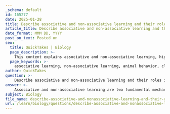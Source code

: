 ```yaml
---
_schema: default
id: 165277
date: 2025-01-28
title: Describe associative and non-associative learning and their roles in animal behavior.
article_title: Describe associative and non-associative learning and their roles in animal behavior.
date_format: MMM DD, YYYY
post_on_text: Posted on
seo:
  title: QuickTakes | Biology
  page_description: >-
    This content explains associative and non-associative learning, highlighting their roles in animal behavior, adaptation, and survival mechanisms.
  page_keywords: >-
    associative learning, non-associative learning, animal behavior, classical conditioning, operant conditioning, habituation, sensitization, survival adaptation, cognitive development
author: QuickTakes
question: >-
    Describe associative and non-associative learning and their roles in animal behavior.
answer: >-
    Associative and non-associative learning are two fundamental mechanisms through which animals adapt their behavior based on experiences with their environment.\n\n### Associative Learning\nAssociative learning involves forming connections between two stimuli or between a stimulus and a response. This type of learning is often categorized into two main forms:\n\n1. **Classical Conditioning (Pavlovian Conditioning)**: This occurs when an animal learns to associate a neutral stimulus with a significant stimulus, leading to a conditioned response. For example, in Pavlov's experiments, dogs learned to salivate at the sound of a bell when it was repeatedly paired with the presentation of food.\n\n2. **Operant Conditioning (Skinnerian Conditioning)**: This form of learning involves associating a behavior with its consequences, which can be either reinforcement (positive or negative) or punishment. For instance, a rat learns to press a lever to receive food (positive reinforcement) or to avoid an electric shock (negative reinforcement).\n\nAssociative learning is considered a cognitive process, especially in species like rats, rabbits, and pigeons, where it plays a crucial role in survival by allowing animals to predict outcomes based on past experiences.\n\n### Non-Associative Learning\nNon-associative learning, on the other hand, involves changes in an animal's response to a single stimulus without the formation of associations between different stimuli. This type of learning is primarily categorized into two forms:\n\n1. **Habituation**: This is a decrease in response to a repeated, benign stimulus. For example, a dog may initially react to a loud noise but will eventually ignore it if it occurs frequently without any negative consequences.\n\n2. **Sensitization**: This is an increase in response to a stimulus following a strong or noxious event. For instance, if an animal experiences a painful stimulus, it may become more responsive to other stimuli in its environment afterward.\n\nNon-associative learning is fundamental for animals as it allows them to adapt their behavior based on the frequency and intensity of stimuli, enhancing their ability to respond appropriately to environmental changes.\n\n### Roles in Animal Behavior\nBoth associative and non-associative learning play critical roles in animal behavior:\n\n- **Adaptation**: They enable animals to adjust their behaviors based on past experiences, which is essential for survival in changing environments.\n- **Survival**: Associative learning helps animals predict outcomes and make decisions that enhance their chances of survival, while non-associative learning allows them to filter out irrelevant stimuli or heighten their awareness of potential threats.\n- **Cognitive Development**: Associative learning, in particular, is linked to higher cognitive functions and problem-solving abilities in various species.\n\nIn summary, associative learning involves the formation of connections between stimuli and responses, while non-associative learning involves changes in response to a single stimulus. Both types of learning are crucial for an animal's ability to navigate and thrive in its environment.
subject: Biology
file_name: describe-associative-and-nonassociative-learning-and-their-roles-in-animal-behavior.md
url: /learn/biology/questions/describe-associative-and-nonassociative-learning-and-their-roles-in-animal-behavior
---
```


&nbsp;